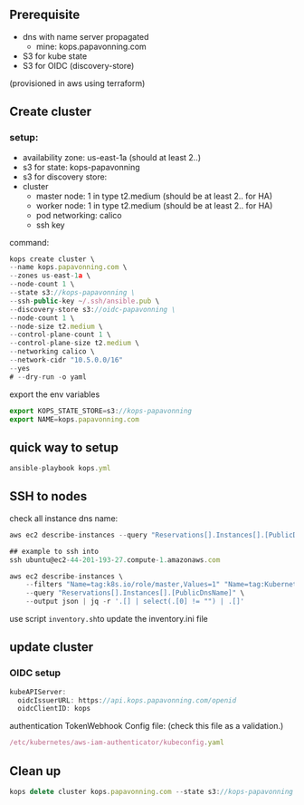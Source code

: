 ## Prerequisite

- dns with name server propagated
    - mine: kops.papavonning.com
- S3 for kube state
- S3 for OIDC (discovery-store)

(provisioned in aws using terraform)

## Create cluster

### setup:

- availability zone: us-east-1a (should at least 2..)
- s3 for state: kops-papavonning
- s3 for discovery store:
- cluster
    - master node: 1 in type t2.medium (should be at least 2.. for HA)
    - worker node: 1 in type t2.medium (should be at least 2.. for HA)
    - pod networking: calico
    - ssh key

command:

```jsx
kops create cluster \
--name kops.papavonning.com \
--zones us-east-1a \
--node-count 1 \
--state s3://kops-papavonning \
--ssh-public-key ~/.ssh/ansible.pub \
--discovery-store s3://oidc-papavonning \
--node-count 1 \
--node-size t2.medium \
--control-plane-count 1 \
--control-plane-size t2.medium \
--networking calico \
--network-cidr "10.5.0.0/16"
--yes
# --dry-run -o yaml

```

export the env variables

```jsx
export KOPS_STATE_STORE=s3://kops-papavonning
export NAME=kops.papavonning.com

```

## quick way to setup

```jsx
ansible-playbook kops.yml
```

## SSH to nodes

check all instance dns name:

```jsx
aws ec2 describe-instances --query "Reservations[].Instances[].[PublicDnsName]" --output text

## example to ssh into 
ssh ubuntu@ec2-44-201-193-27.compute-1.amazonaws.com

aws ec2 describe-instances \
    --filters "Name=tag:k8s.io/role/master,Values=1" "Name=tag:KubernetesCluster,Values=kops.papavonning.com" \
    --query "Reservations[].Instances[].[PublicDnsName]" \
    --output json | jq -r '.[] | select(.[0] != "") | .[]'
```

use script `inventory.sh`to update the inventory.ini file

## update cluster

### OIDC setup

```jsx
kubeAPIServer:
  oidcIssuerURL: https://api.kops.papavonning.com/openid
  oidcClientID: kops
```

authentication TokenWebhook Config file: (check this file as a validation.)

```jsx
/etc/kubernetes/aws-iam-authenticator/kubeconfig.yaml
```

## Clean up

```jsx
kops delete cluster kops.papavonning.com --state s3://kops-papavonning --yes
```
